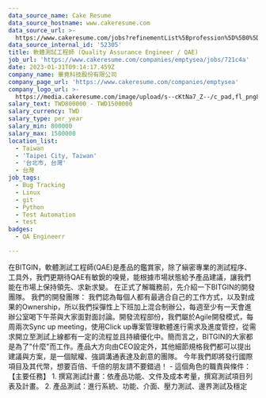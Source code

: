 ```yaml
---
data_source_name: Cake Resume
data_source_hostname: www.cakeresume.com
data_source_url: >-
  https://www.cakeresume.com/jobs?refinementList%5Bprofession%5D%5B0%5D=engineering_qa-engineer&refinementList%5Bsalary_currency%5D=TWD&range%5Bsalary_range%5D%5Bmin%5D=800096
data_source_internal_id: '52305'
title: 軟體測試工程師 (Quality Assurance Engineer / QAE)
job_url: 'https://www.cakeresume.com/companies/emptysea/jobs/721c4a'
date: 2023-01-31T09:14:17.459Z
company_name: 畢竟科技股份有限公司
company_page_url: 'https://www.cakeresume.com/companies/emptysea'
company_logo_url: >-
  https://media.cakeresume.com/image/upload/s--cKtNa7_Z--/c_pad,fl_png8,h_200,w_200/v1643361192/tcsszjcidx2hqnsprd0p.png
salary_text: TWD800000 - TWD1500000
salary_currency: TWD
salary_type: per_year
salary_min: 800000
salary_max: 1500000
location_list:
  - Taiwan
  - 'Taipei City, Taiwan'
  - '台北市, 台灣'
  - 台灣
job_tags:
  - Bug Tracking
  - Linux
  - git
  - Python
  - Test Automation
  - test
badges:
  - QA Engineerr

---
```


在BITGIN，軟體測試工程師(QAE)是產品的鑑賞家，除了縝密專業的測試程序、工具外，我們更期待QAE有敏銳的嗅覺，能根據市場狀態給予產品建議，讓我們能在市場上保持領先、求新求變。 在正式了解職務前，先介紹一下BITGIN的開發團隊。 我們的開發團隊： 我們認為每個人都有最適合自己的工作方式，以及對成果的Ownership，所以我們採彈性上下班加上混合制辦公，每週至少有一天會進辦公室喝下午茶與大家面對面討論。開發流程部份，我們屬於Agile開發模式，每周兩次Sync up meeting，使用Click up專案管理軟體進行需求及進度管控，從需求開立至測試上線都有一定的流程並且持續優化中。簡而言之，BITGIN的大家都是為了"什麼"而工作。產品大方向由CEO設定外，其他細節規格我們都可以提出建議與方案，是一個賦權、強調溝通表達及創意的團隊。 今年我們即將發行國際項目及其代幣，想要百倍、千倍的朋友請不要錯過！ - 這個角色的職責與條件： 【主要任務】 1. 撰寫測試計畫：依產品功能、文件及成本考量，撰寫測試項目列表及計畫。 2. 產品測試：進行系統、功能、介面、壓力測試、邊界測試及穩定